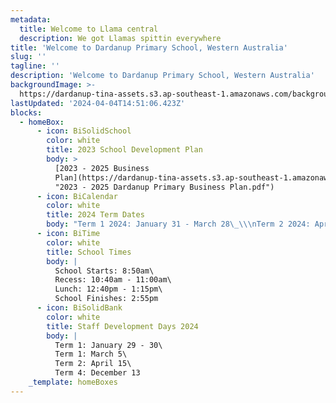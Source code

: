 ```yaml
---
metadata:
  title: Welcome to Llama central
  description: We got Llamas spittin everywhere
title: 'Welcome to Dardanup Primary School, Western Australia'
slug: ''
tagline: ''
description: 'Welcome to Dardanup Primary School, Western Australia'
backgroundImage: >-
  https://dardanup-tina-assets.s3.ap-southeast-1.amazonaws.com/background-images/homepage.jpg
lastUpdated: '2024-04-04T14:51:06.423Z'
blocks:
  - homeBox:
      - icon: BiSolidSchool
        color: white
        title: 2023 School Development Plan
        body: >
          [2023 - 2025 Business
          Plan](https://dardanup-tina-assets.s3.ap-southeast-1.amazonaws.com/2023%20-%202025%20Dardanup%20Primary%20Business%20Plan.pdf
          "2023 - 2025 Dardanup Primary Business Plan.pdf")
      - icon: BiCalendar
        color: white
        title: 2024 Term Dates
        body: "Term 1 2024: January 31 - March 28\_\\\nTerm 2 2024: April 16 - June 28\\\nTerm 3 2024: July 15 - September 20\\\nTerm 4 2024: October 7 - December 12.\n"
      - icon: BiTime
        color: white
        title: School Times
        body: |
          School Starts: 8:50am\
          Recess: 10:40am - 11:00am\
          Lunch: 12:40pm - 1:15pm\
          School Finishes: 2:55pm
      - icon: BiSolidBank
        color: white
        title: Staff Development Days 2024
        body: |
          Term 1: January 29 - 30\
          Term 1: March 5\
          Term 2: April 15\
          Term 4: December 13
    _template: homeBoxes
---
```


